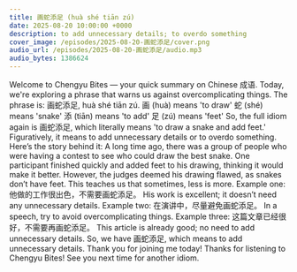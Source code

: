 ```yaml
---
title: 画蛇添足 (huà shé tiān zú)
date: 2025-08-20 10:00:00 +0000
description: to add unnecessary details; to overdo something
cover_image: /episodes/2025-08-20-画蛇添足/cover.png
audio_url: /episodes/2025-08-20-画蛇添足/audio.mp3
audio_bytes: 1386624
---
```



Welcome to Chengyu Bites — your quick summary on Chinese 成语. Today, we're exploring a phrase that warns us against overcomplicating things.  The phrase is: 画蛇添足, huà shé tiān zú.  画 (huà) means 'to draw'  蛇 (shé) means 'snake'  添 (tiān) means 'to add'  足 (zú) means 'feet'  So, the full idiom again is 画蛇添足, which literally means 'to draw a snake and add feet.' Figuratively, it means to add unnecessary details or to overdo something.  Here’s the story behind it:  A long time ago, there was a group of people who were having a contest to see who could draw the best snake. One participant finished quickly and added feet to his drawing, thinking it would make it better. However, the judges deemed his drawing flawed, as snakes don’t have feet. This teaches us that sometimes, less is more.  Example one: 他做的工作很出色，不需要画蛇添足。  His work is excellent; it doesn’t need any unnecessary details.  Example two: 在演讲中，尽量避免画蛇添足。  In a speech, try to avoid overcomplicating things.  Example three: 这篇文章已经很好，不需要再画蛇添足。  This article is already good; no need to add unnecessary details.  So, we have 画蛇添足, which means to add unnecessary details. Thank you for joining me today! Thanks for listening to Chengyu Bites! See you next time for another idiom.
